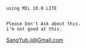 ```

using MIL 10.0 LITE 


Please Don't Ask about this.
i'm not good at this.

```


<SangYub.ji@Gmail.com>
